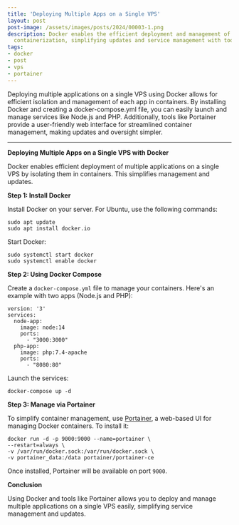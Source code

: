 ```yaml
---
title: 'Deploying Multiple Apps on a Single VPS'
layout: post
post-image: /assets/images/posts/2024/00003-1.png
description: Docker enables the efficient deployment and management of multiple applications on a single VPS through 
  containerization, simplifying updates and service management with tools like Portainer.
tags:
- docker
- post
- vps
- portainer
---
```


Deploying multiple applications on a single VPS using Docker allows for efficient isolation and management of each app 
in containers. By installing Docker and creating a docker-compose.yml file, you can easily launch and manage services 
like Node.js and PHP. Additionally, tools like Portainer provide a user-friendly web interface for streamlined 
container management, making updates and oversight simpler.

---

<b>Deploying Multiple Apps on a Single VPS with Docker</b>

Docker enables efficient deployment of multiple applications on a single VPS by isolating them in containers. This simplifies management and updates.

<b>Step 1: Install Docker</b>

Install Docker on your server. For Ubuntu, use the following commands:

<pre><code>sudo apt update
sudo apt install docker.io</code></pre>

Start Docker:

<pre><code>sudo systemctl start docker
sudo systemctl enable docker</code></pre>

<b>Step 2: Using Docker Compose</b>

Create a <code>docker-compose.yml</code> file to manage your containers. Here's an example with two apps (Node.js and PHP):

<pre><code>version: '3'
services:
  node-app:
    image: node:14
    ports:
      - "3000:3000"
  php-app:
    image: php:7.4-apache
    ports:
      - "8080:80"</code></pre>

Launch the services:

<pre><code>docker-compose up -d</code></pre>

<b>Step 3: Manage via Portainer</b>

To simplify container management, use <a href="https://www.portainer.io/">Portainer</a>, a web-based UI for managing Docker containers. To install it:

<pre><code>docker run -d -p 9000:9000 --name=portainer \
--restart=always \
-v /var/run/docker.sock:/var/run/docker.sock \
-v portainer_data:/data portainer/portainer-ce</code></pre>

Once installed, Portainer will be available on port <code>9000</code>.

<b>Conclusion</b>

Using Docker and tools like Portainer allows you to deploy and manage multiple applications on a single VPS easily, simplifying service management and updates.